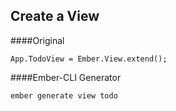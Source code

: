 ##  Create a View

####Original
```
App.TodoView = Ember.View.extend();
```


####Ember-CLI Generator
```
ember generate view todo 
```




